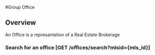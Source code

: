 #Group Office

## Overview
An Office is a represantation of a Real Estate Brokerage

### Search for an office [GET /offices/search?mlsid={mls_id}]



